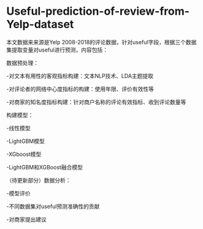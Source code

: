 # Useful-prediction-of-review-from-Yelp-dataset
本文数据来来源是Yelp 2008-2018的评论数据，针对useful字段，根据三个数据集提取变量对useful进行预测，内容包括：

数据预处理：

-对文本有用性的客观指标构建：文本NLP技术、LDA主题提取

-对评论者的网络中心度指标的构建：使用年限、评价有效性等

-对商家的知名度指标构建：针对商户名称的评论有效指标、收到评论数量等

构建模型：

-线性模型

-LightGBM模型

-XGboost模型

-LightGBM和XGBoost融合模型

（待更新部分）数据分析：

-模型评价

-不同数据集对useful预测准确性的贡献

-对商家提出建议

